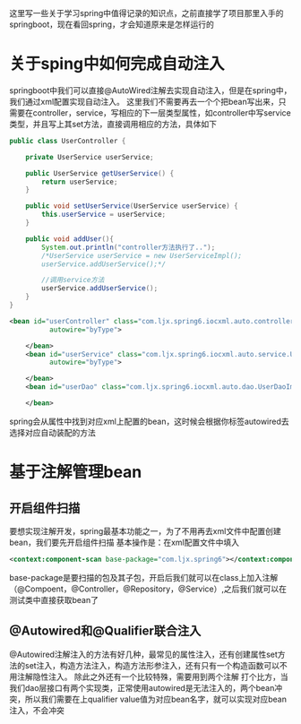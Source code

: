 这里写一些关于学习spring中值得记录的知识点，之前直接学了项目那里入手的springboot，现在看回spring，才会知道原来是怎样运行的

# 关于sping中如何完成自动注入
springboot中我们可以直接@AutoWired注解去实现自动注入，但是在spring中，我们通过xml配置实现自动注入。
这里我们不需要再去一个个把bean写出来，只需要在controller，service，写相应的下一层类型属性，如controller中写service类型，并且写上其set方法，直接调用相应的方法，具体如下
```java
public class UserController {

    private UserService userService;

    public UserService getUserService() {
        return userService;
    }

    public void setUserService(UserService userService) {
        this.userService = userService;
    }

    public void addUser(){
        System.out.println("controller方法执行了..");
        /*UserService userService = new UserServiceImpl();
        userService.addUserService();*/

        //调用service方法
        userService.addUserService();
    }
}
```
```xml
<bean id="userController" class="com.ljx.spring6.iocxml.auto.controller.UserController"
          autowire="byType">

    </bean>
    <bean id="userService" class="com.ljx.spring6.iocxml.auto.service.UserServiceImpl"
          autowire="byType">

    </bean>
    <bean id="userDao" class="com.ljx.spring6.iocxml.auto.dao.UserDaoImpl">

    </bean>
```
spring会从属性中找到对应xml上配置的bean，这时候会根据你标签autowired去选择对应自动装配的方法

# 基于注解管理bean
## 开启组件扫描
要想实现注解开发，spring最基本功能之一，为了不用再去xml文件中配置创建bean，我们要先开启组件扫描
基本操作是：在xml配置文件中填入
```xml
<context:component-scan base-package="com.ljx.spring6"></context:component-scan>
```
base-package是要扫描的包及其子包，开启后我们就可以在class上加入注解（@Compoent，@Controller，@Repository，@Service）,之后我们就可以在测试类中直接获取bean了

## @Autowired和@Qualifier联合注入
@Autowired注解注入的方法有好几种，最常见的属性注入，还有创建属性set方法的set注入，构造方法注入，构造方法形参注入，还有只有一个构造函数可以不用注解隐性注入。
除此之外还有一个比较特殊，需要用到两个注解
打个比方，当我们dao层接口有两个实现类，正常使用autowired是无法注入的，两个bean冲突，所以我们需要在上qualifier value值为对应bean名字，就可以实现对应bean注入，不会冲突
